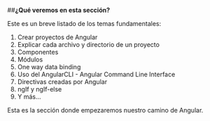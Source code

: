 ##**¿Qué veremos en esta sección?**

Este es un breve listado de los temas fundamentales:

1. Crear proyectos de Angular
2. Explicar cada archivo y directorio de un proyecto
3. Componentes
4. Módulos
5. One way data binding
6. Uso del AngularCLI - Angular Command Line Interface
7. Directivas creadas por Angular
8. ngIf y ngIf-else
9. Y más...


Esta es la sección donde empezaremos nuestro camino de Angular.